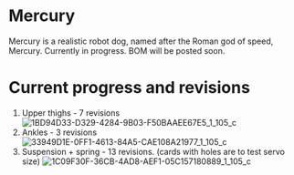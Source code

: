 # Mercury
Mercury is a realistic robot dog, named after the Roman god of speed, Mercury.
Currently in progress.
BOM will be posted soon.
# Current progress and revisions
1. Upper thighs - 7 revisions
![1BD94D33-D329-4284-9B03-F50BAAEE67E5_1_105_c](https://github.com/KO-engineering/Mercury/assets/140460567/b5ac52a4-6fa6-440e-b1f6-ce9582dded6d)
2. Ankles - 3 revisions
![33949D1E-0FF1-4613-84A5-CAE108A21977_1_105_c](https://github.com/KO-engineering/Mercury/assets/140460567/0fb8239a-613c-4f99-ad27-775d77f95ac5)
3. Suspension + spring - 13 revisions. (cards with holes are to test servo size)
![1C09F30F-36CB-4AD8-AEF1-05C157180889_1_105_c](https://github.com/KO-engineering/Mercury/assets/140460567/de6b6ec6-acc9-4e12-8f3b-8061be47e4a8)
